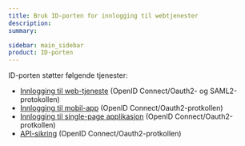 ```yaml
---
title: Bruk ID-porten for innlogging til webtjenester
description:
summary:

sidebar: main_sidebar
product: ID-porten
---
```


ID-porten støtter følgende tjenester:

- [Innlogging til web-tjeneste]({{site.baseurl}}/docs/idporten/oidc/oidc_guide_idporten) (OpenID Connect/Oauth2- og SAML2-protokollen)
- [Innlogging til mobil-app]({{site.baseurl}}/docs/idporten/oidc/oidc_auth_app) (OpenID Connect/Oauth2-protkollen)
- [Innlogging til single-page applikasjon]({{site.baseurl}}/docs/idporten/oidc/oidc_auth_spa) (OpenID Connect/Oauth2-protkollen)
- [API-sikring]({{site.baseurl}}/docs/idporten/oidc/oidc_auth_oauth2) (OpenID Connect/Oauth2-protkollen)

